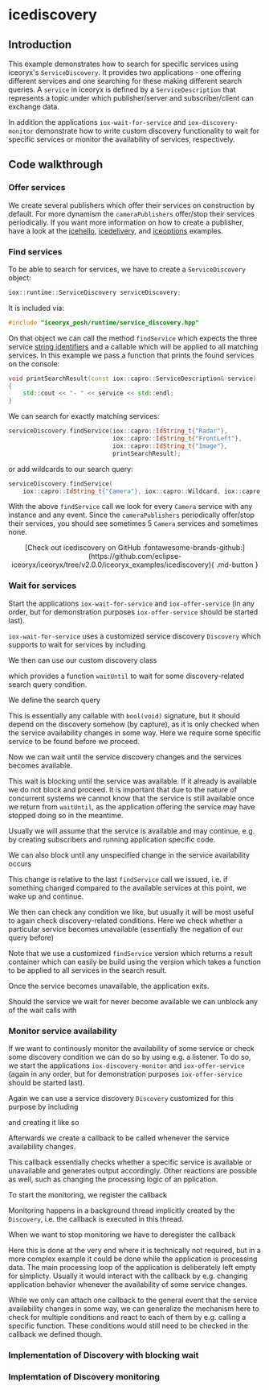 # icediscovery

## Introduction

This example demonstrates how to search for specific services using iceoryx's
`ServiceDiscovery`. It provides two applications - one offering different
services and one searching for these making different search queries.
A `service` in iceoryx is defined by a `ServiceDescription` that represents a
topic under which publisher/server and subscriber/client can exchange data.

In addition the applications `iox-wait-for-service` and `iox-discovery-monitor` demonstrate how
to write custom discovery functionality to wait for specific services or monitor
the availability of services, respectively.

<!--## Expected Output-->
<!-- @todo Add expected output with asciinema recording before v2.0-->

## Code walkthrough

### Offer services

We create several publishers which offer their services on construction by
default. For more dynamism the `cameraPublishers` offer/stop their services
periodically. If you want more information on how to create a publisher, have a
look at the [icehello](https://github.com/eclipse-iceoryx/iceoryx/tree/v2.0.0/iceoryx_examples/icehello),
[icedelivery](https://github.com/eclipse-iceoryx/iceoryx/tree/v2.0.0/iceoryx_examples/icedelivery),
and [iceoptions](https://github.com/eclipse-iceoryx/iceoryx/tree/v2.0.0/iceoryx_examples/icedelivery)
examples.

### Find services

To be able to search for services, we have to create a `ServiceDiscovery` object:

<!--[geoffrey][iceoryx_examples/icediscovery/iox_find_service.cpp][create ServiceDiscovery object]-->
```cpp
iox::runtime::ServiceDiscovery serviceDiscovery;
```

It is included via:

<!--[geoffrey][iceoryx_examples/icediscovery/iox_find_service.cpp][include ServiceDiscovery]-->
```cpp
#include "iceoryx_posh/runtime/service_discovery.hpp"
```

On that object we can call the method `findService` which expects the three
service [string identifiers](https://github.com/eclipse-iceoryx/iceoryx/blob/v2.0.0/doc/website/getting-started/overview.md#creating-service-descriptions-for-topics)
and a callable which will be applied to all matching services. In this example
we pass a function that prints the found services on the console:

<!--[geoffrey][iceoryx_examples/icediscovery/iox_find_service.cpp][print function to be applied to search results]-->
```cpp
void printSearchResult(const iox::capro::ServiceDescription& service)
{
    std::cout << "- " << service << std::endl;
}
```

We can search for exactly matching services:

<!--[geoffrey][iceoryx_examples/icediscovery/iox_find_service.cpp][search for unique service]-->
```cpp
serviceDiscovery.findService(iox::capro::IdString_t{"Radar"},
                             iox::capro::IdString_t{"FrontLeft"},
                             iox::capro::IdString_t{"Image"},
                             printSearchResult);
```

or add wildcards to our search query:

<!--[geoffrey][iceoryx_examples/icediscovery/iox_find_service.cpp][search for all Camera services]-->
```cpp
serviceDiscovery.findService(
    iox::capro::IdString_t{"Camera"}, iox::capro::Wildcard, iox::capro::Wildcard, printSearchResult);
```

With the above `findService` call we look for every `Camera` service with any
instance and any event. Since the `cameraPublishers` periodically offer/stop
their services, you should see sometimes 5 `Camera` services and sometimes none.

<center>
[Check out icediscovery on GitHub :fontawesome-brands-github:](https://github.com/eclipse-iceoryx/iceoryx/tree/v2.0.0/iceoryx_examples/icediscovery){ .md-button }
</center>

### Wait for services

Start the applications `iox-wait-for-service` and `iox-offer-service` (in any order, but for demonstration purposes `iox-offer-service` should be started last).

`iox-wait-for-service` uses a customized service discovery `Discovery` which supports to wait for services by including

<!--[geoffrey][iceoryx_examples/icediscovery/iox_wait_for_service.cpp][include custom discovery]-->

<!--[geoffrey][iceoryx_examples/icediscovery/iox_wait_for_service.cpp][include custom discovery]-->

We then can use our custom discovery class

<!--[geoffrey][iceoryx_examples/icediscovery/iox_wait_for_service.cpp][create custom discovery]-->

<!--[geoffrey][iceoryx_examples/icediscovery/iox_wait_for_service.cpp][create custom discovery]-->

which provides a function `waitUntil` to wait for some discovery-related search query condition.

We define the search query

<!--[geoffrey][iceoryx_examples/icediscovery/iox_wait_for_service.cpp][define search query]-->

<!--[geoffrey][iceoryx_examples/icediscovery/iox_wait_for_service.cpp][define search query]-->

This is essentially any callable with `bool(void)` signature, but it should depend on the discovery somehow (by capture),
as it is only checked when the service availability changes in some way. Here we require some specific service to be found
before we proceed.

Now we can wait until the service discovery changes and the services becomes available.
<!--[geoffrey][iceoryx_examples/icediscovery/iox_wait_for_service.cpp][wait until service was available]-->

<!--[geoffrey][iceoryx_examples/icediscovery/iox_wait_for_service.cpp][wait until service was available]-->
This wait is blocking until the service was available. If it already is available we do not block and proceed.
It is important that due to the nature of concurrent systems we cannot know that the service is still available
once we return from `waitUntil`, as the application offering the service may have stopped doing so in the meantime.

Usually we will assume that the service is available and may continue, e.g. by creating subscribers and running
application specific code.

We can also block until any unspecified change in the service availability occurs
<!--[geoffrey][iceoryx_examples/icediscovery/iox_wait_for_service.cpp][wait until discovery changes]-->

<!--[geoffrey][iceoryx_examples/icediscovery/iox_wait_for_service.cpp][wait until discovery changes]-->

This change is relative to the last `findService` call we issued, i.e. if something changed compared to
the available services at this point, we wake up and continue.

We then can check any condition we like, but usually it will be most useful to again check discovery-related conditions.
Here we check whether a particular service becomes unavailable (essentially the negation of our query before)
<!--[geoffrey][iceoryx_examples/icediscovery/iox_wait_for_service.cpp][check service availability]-->

<!--[geoffrey][iceoryx_examples/icediscovery/iox_wait_for_service.cpp][check service availability]-->

Note that we use a customized `findService` version which returns a result container which can easily be build
using the version which takes a function to be applied to all services in the search result.

Once the service becomes unavailable, the application exits.

Should the service we wait for never become available we can unblock any of the wait calls with

<!--[geoffrey][iceoryx_examples/icediscovery/iox_wait_for_service.cpp][unblock wait]-->

<!--[geoffrey][iceoryx_examples/icediscovery/iox_wait_for_service.cpp][unblock wait]-->

### Monitor service availability

If we want to continously monitor the availability of some service or check some discovery condition we can do so by using e.g. a listener.
To do so, we start the applications `iox-discovery-monitor` and `iox-offer-service` (again in any order, but for demonstration purposes `iox-offer-service` should be started last).

Again we can use a service discovery `Discovery` customized for this purpose by including

<!--[geoffrey][iceoryx_examples/icediscovery/iox_discovery_monitor.cpp][include custom discovery]-->

<!--[geoffrey][iceoryx_examples/icediscovery/iox_discovery_monitor.cpp][include custom discovery]-->

and creating it like so

<!--[geoffrey][iceoryx_examples/icediscovery/iox_discovery_monitor.cpp][create custom discovery]-->

<!--[geoffrey][iceoryx_examples/icediscovery/iox_discovery_monitor.cpp][create custom discovery]-->

Afterwards we create a callback to be called whenever the service availability changes.

<!--[geoffrey][iceoryx_examples/icediscovery/iox_discovery_monitor.cpp][create monitoring callback]-->

<!--[geoffrey][iceoryx_examples/icediscovery/iox_discovery_monitor.cpp][create monitoring callback]-->

This callback essentially checks whether a specific service is available or unavailable and generates output accordingly.
Other reactions are possible as well, such as changing the processing logic of an pplication.

To start the monitoring, we register the callback

<!--[geoffrey][iceoryx_examples/icediscovery/iox_discovery_monitor.cpp][register callback]-->

<!--[geoffrey][iceoryx_examples/icediscovery/iox_discovery_monitor.cpp][register callback]-->

Monitoring happens in a background thread implicitly created by the `Discovery`, i.e. the callback is executed in this thread.

When we want to stop monitoring we have to deregister the callback

<!--[geoffrey][iceoryx_examples/icediscovery/iox_discovery_monitor.cpp][deregister callback]-->

<!--[geoffrey][iceoryx_examples/icediscovery/iox_discovery_monitor.cpp][deregister callback]-->

Here this is done at the very end where it is technically not required, but in a more complex example it could be done
while the application is processing data. The main processing loop of the application is deliberately left empty for simplicty.
Usually it would interact with the callback by e.g. changing application behavior whenever the availability of some service changes.

While we only can attach one callback to the general event that the service availability changes in some way, we can generalize the mechanism
here to check for multiple conditions and react to each of them by e.g. calling a specific function.
These conditions would still need to be checked in the callback we defined though.

### Implementation of Discovery with blocking wait

### Implemtation of Discovery monitoring

